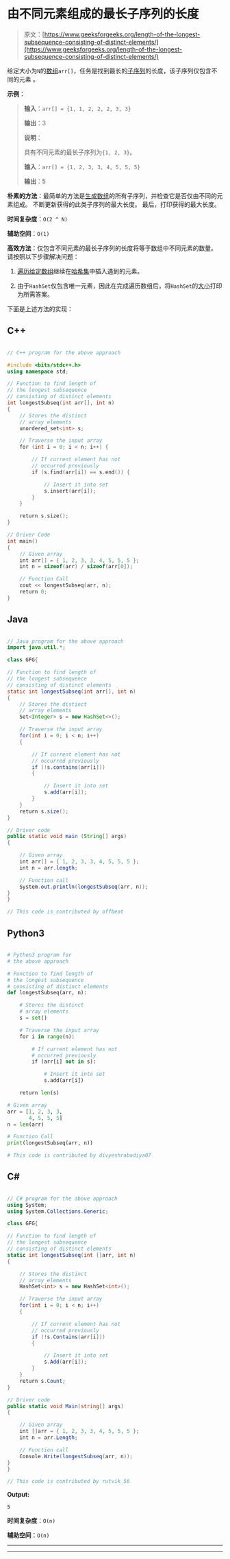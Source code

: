 # 由不同元素组成的最长子序列的长度

> 原文：[https://www.geeksforgeeks.org/length-of-the-longest-subsequence-consisting-of-distinct-elements/](https://www.geeksforgeeks.org/length-of-the-longest-subsequence-consisting-of-distinct-elements/)

给定大小为`N`的[数组](https://www.geeksforgeeks.org/introduction-to-arrays/)`arr[]`，任务是找到最长的[子序列](https://www.geeksforgeeks.org/tag/subsequence/)的长度，该子序列仅包含不同的元素 。

**示例**：

> **输入**：`arr[] = {1, 1, 2, 2, 2, 3, 3}`
>
> **输出**：3
>
> **说明**：
>
> 具有不同元素的最长子序列为`{1, 2, 3}`。
>
> **输入**：`arr[] = {1, 2, 3, 3, 4, 5, 5, 5}`
>
> **输出**：5

**朴素的方法**：最简单的方法是[生成数组](https://www.geeksforgeeks.org/generating-all-possible-subsequences-using-recursion/)的所有子序列，并检查它是否仅由不同的元素组成。 不断更新获得的此类子序列的最大长度。 最后，打印获得的最大长度。

**时间复杂度**：`O(2 ^ N)`

**辅助空间**：`O(1)`

**高效方法**：仅包含不同元素的最长子序列的长度将等于数组中不同元素的数量。 请按照以下步骤解决问题：

1.  [遍历给定数组](https://www.geeksforgeeks.org/c-program-to-traverse-an-array/)继续在[哈希集](http://www.geeksforgeeks.org/hashset-in-java/)中插入遇到的元素。

2.  由于`HashSet`仅包含唯一元素，因此在完成遍历数组后，将`HashSet`的[大小](https://www.geeksforgeeks.org/hashset-size-method-in-java/)打印为所需答案。

下面是上述方法的实现：

## C++

```cpp

// C++ program for the above approach

#include <bits/stdc++.h>
using namespace std;

// Function to find length of
// the longest subsequence
// consisting of distinct elements
int longestSubseq(int arr[], int n)
{
    // Stores the distinct
    // array elements
    unordered_set<int> s;

    // Traverse the input array
    for (int i = 0; i < n; i++) {

        // If current element has not
        // occurred previously
        if (s.find(arr[i]) == s.end()) {

            // Insert it into set
            s.insert(arr[i]);
        }
    }

    return s.size();
}

// Driver Code
int main()
{
    // Given array
    int arr[] = { 1, 2, 3, 3, 4, 5, 5, 5 };
    int n = sizeof(arr) / sizeof(arr[0]);

    // Function Call
    cout << longestSubseq(arr, n);
    return 0;
}

```

## Java

```java

// Java program for the above approach 
import java.util.*;

class GFG{

// Function to find length of 
// the longest subsequence 
// consisting of distinct elements 
static int longestSubseq(int arr[], int n) 
{ 
    // Stores the distinct 
    // array elements 
    Set<Integer> s = new HashSet<>(); 

    // Traverse the input array 
    for(int i = 0; i < n; i++)
    { 

        // If current element has not 
        // occurred previously 
        if (!s.contains(arr[i]))
        { 

            // Insert it into set 
            s.add(arr[i]); 
        } 
    } 
    return s.size(); 
}

// Driver code
public static void main (String[] args)
{

    // Given array 
    int arr[] = { 1, 2, 3, 3, 4, 5, 5, 5 }; 
    int n = arr.length; 

    // Function call 
    System.out.println(longestSubseq(arr, n));     
}
}

// This code is contributed by offbeat

```

## Python3

```py

# Python3 program for 
# the above approach

# Function to find length of
# the longest subsequence
# consisting of distinct elements
def longestSubseq(arr, n):

    # Stores the distinct
    # array elements
    s = set()

    # Traverse the input array
    for i in range(n):

        # If current element has not
        # occurred previously
        if (arr[i] not in s):

            # Insert it into set
            s.add(arr[i])

    return len(s)

# Given array
arr = [1, 2, 3, 3, 
       4, 5, 5, 5]
n = len(arr)

# Function Call
print(longestSubseq(arr, n))

# This code is contributed by divyeshrabadiya07

```

## C#

```cs

// C# program for the above approach 
using System;
using System.Collections.Generic; 

class GFG{

// Function to find length of 
// the longest subsequence 
// consisting of distinct elements 
static int longestSubseq(int []arr, int n) 
{ 

    // Stores the distinct 
    // array elements 
    HashSet<int> s = new HashSet<int>();

    // Traverse the input array 
    for(int i = 0; i < n; i++)
    { 

        // If current element has not 
        // occurred previously 
        if (!s.Contains(arr[i]))
        { 

            // Insert it into set 
            s.Add(arr[i]); 
        } 
    } 
    return s.Count; 
}

// Driver code
public static void Main(string[] args)
{

    // Given array 
    int []arr = { 1, 2, 3, 3, 4, 5, 5, 5 }; 
    int n = arr.Length; 

    // Function call 
    Console.Write(longestSubseq(arr, n));     
}
}

// This code is contributed by rutvik_56

```

**Output:** 

```
5

```

**时间复杂度**：`O(n)`

**辅助空间**：`O(n)`



* * *

* * *




